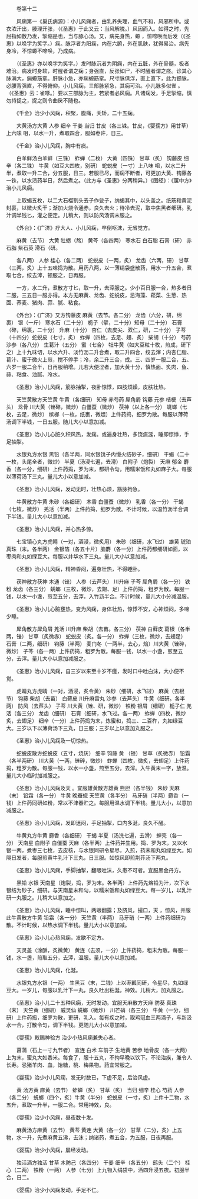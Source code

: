 <!-- { "loadSidebar": true } -->
　　卷第十二

　　风痫第一《巢氏病源》：小儿风痫者，由乳养失理，血气不和，风邪所中。或衣浓汗出，腠理开张，（《圣惠》于此又云：当风解脱。）风因而入。如得之时，先屈指如数乃发，掣缩是也，当与豚心汤。又，病先身热，螈 ，惊啼唤而后发（《圣惠》以唤字为笑字。）痫。脉浮者为阳痫，内在六腑，外在肌肤，犹得易治。病先身冷，不惊螈不啼唤，乃成病。

　　（《圣惠》亦以唤字为笑字。）发时脉沉者为阴痫，内在五脏，外在骨髓，极者难治。病发时身软，时醒者谓之痫；身强直，反张如尸，不时醒者谓之痉。诊其心脉满大，痫螈筋挛。肝脉小急，亦痫螈筋挛。尺寸脉俱浮，直上直下，此为督脉，必腰背强直，不得俯仰。小儿风痫，三部脉紧急，其痫可治。小儿脉多似雀 。（《圣惠》云：雀啄。）要以三部脉为主，若紧者必风痫。凡诸痫发，手足掣缩，慎勿持捉之，捉之则令曲戾不随也。

　　《千金》治少小风痫，积聚，腹痛，夭矫，二十五痫。

　　大黄汤方大黄 人参 细辛 干姜 当归 甘皮（各三铢。甘皮，《婴孺方》用甘草）上六味 咀，以水一升，煮取四合，服如枣许，日三。

　　《千金》治小儿风痫，胸中有痰。

　　白羊鲜汤白羊鲜（三铢） 蚱蝉（二枚） 大黄（四铢） 甘草（炙） 钩藤皮 细辛（各二铢） 牛黄（如豆大四枚，别研） 蛇蜕皮（一寸）上八味 咀，以水二升半，煮取一升二合，分五服，日三。若服已尽，而痫不断者，可更加大黄、钩藤各一铢，以水渍药半日，然后煮之。（此方与《圣惠》分两稍异。）《图经》：《箧中方》治小儿风痫。

　　上取蝎五枚，以二大石榴割头去子作瓮子，纳蝎其中，以头盖之。纸筋和黄泥封裹，以微火炙干；渐加火烧令通赤，良久去火；待冷去泥，取中焦黑者细研。乳汁调半钱匕，灌之便定。儿稍大，则以防风汤调末服之。

　　《外台》：《广济》疗大人、小儿风痫，卒倒呕沫，无省觉方。

　　麻黄（去节） 大黄 牡蛎（熬） 黄芩（各四两） 寒水石 白石脂 石膏（研） 赤石脂 紫石英 滑石（研。

　　各八两） 人参 桂心（各二两） 蛇蜕皮（一两，炙） 龙齿（六两，研） 甘草（三两，炙）上十五味捣为散。用药八两，以一薄绢袋盛散药，用水一升五合，煮取七合，绞去滓，顿服之，日再服。

　　一方，水二升，煮散方寸匕，取一升，去滓服之。少小百日服一合，热多者日二服，三五日一服亦得。本方无麻黄、龙齿、蛇蜕皮，忌海藻、菘菜、生葱、热面、荞麦、猪肉、蒜、腻、粘食。

　　《外台》：《广济》又方钩藤皮 麻黄（去节。各二分） 龙齿（六分，研，绵裹） 银（一斤） 寒水石（二十分） 栀子（擘，二十分）知母（二十分） 石膏（碎，绵裹，二十分） 升麻（十分） 杏仁（去皮尖、双仁，研，二十分） 子芩（十四分）蛇蜕皮（七寸，炙） 蚱蝉（四枚，去足、翅、炙） 柴胡（十分） 芍药 沙参（各八分） 生葛汁（五分） 蜜（七合） 牡牛黄（如大豆粒十枚，煎成，研下之）上十九味切，以水六升、淡竹沥二升合煮，取二升四合，绞去滓；内杏仁脂、葛汁、蜜于微火上煎，搅不停手；冷，余二升三合，成。三、四岁一服二合，五、六岁一服二合半，日再服稍增。儿若大便涩者，加大黄十分，慎热面、炙肉、鱼、蒜、粘食、油腻、冷水。

　　《圣惠》治小儿风痫，筋脉抽掣，夜卧惊悸，四肢烦躁，皮肤壮热。

　　天竺黄散方天竺黄 牛黄（各细研） 知母 赤芍药 犀角屑 钩藤 元参 桔梗（去芦头） 龙骨 川大黄（锉碎，微炒）白僵蚕（微炒） 茯神（以上各一分） 蜣螂（七枚，去足，微炒） 槟榔（一枚，纸裹，微煨）上件药捣，细罗为散。每服以薄荷汤调下半钱，一日五服。随儿大小以意加减。

　　《圣惠》治小儿心脏久积风热，发痫。或遍身壮热，多饶痰涎，睡即惊悸，手足抽掣。

　　水银丸方水银 黑铅（各半两，同水银铫子内慢火结砂子，细研） 干蝎（二十一枚，头尾全者，微炒） 半夏（汤浸七遍，去滑） 白附子（炮裂） 天麻 郁金 麝香（各一分，细研）上件药捣，罗为末，都研令匀，用糯米饭和丸如麻子大。每服以薄荷汤下三丸。量儿大小以意加减。

　　《圣惠》治小儿风痫，发动无时，壮热心烦，筋脉拘急。

　　牛黄散方牛黄 朱砂（各细研） 木香 白僵蚕（微炒） 乳香（各一分） 干蝎（七枚，微炒） 羌活（半两）上件药捣，细罗为散。不计时候，以温竹沥半合调下半钱。量儿大小以意加减。

　　《圣惠》治小儿风痫，并心热多惊。

　　七宝镇心丸方虎睛（一对，酒浸，微炙用） 朱砂（细研，水飞过） 雄黄 琥珀 真珠（末。各半两） 金银箔（各五十片）脑麝（各一分）上件药都细研如面，以枣肉和丸如绿豆大。每服以井华水下三丸。量儿大小以意加减。

　　《圣惠》治小儿风痫，精神昏闷，遍身壮热，不得睡卧。

　　茯神散方茯神 木通（锉） 人参（去芦头） 川升麻 子芩 犀角屑（各一分） 铁粉 龙齿（各三分） 蜣螂（三枚，微炒，去翅、足）上件药捣，粗罗为散。每服一钱，以水一小盏，煎至五分，去滓，入竹沥半合。不计时候，量儿大小分减温服。

　　《圣惠》治小儿心脏壅热，变为风痫，身体壮热，惊悸不安，心神烦闷，多啼少睡。

　　犀角散方犀角屑 羌活 川升麻 柴胡（去苗。各三分） 茯神 白藓皮 葛根（各半两，锉） 甘草（炙微赤） 蛇蜕皮（炙。各一分） 蚱蝉（三枚，微炒，去翅足） 石膏（二两，细研） 钩藤（半两） 麦门冬（一两半，去心，焙）川大黄（锉碎，微炒） 子芩（各一两）上件药捣，粗罗为散。每服一钱，以水一小盏，煎至五分，去滓。量儿大小以意加减服之。

　　《圣惠》治小儿风痫，自三岁以来至十岁不瘥，发时口中吐白沫，大小便不觉。

　　虎睛丸方虎睛（一对，酒浸，炙令黄） 朱砂（细研，水飞过） 麻黄（去根节） 钩藤 柴胡（去苗） 白藓皮 川升麻雷丸 沙参（去芦头） 牛黄（细研。各半两） 防风（去芦头） 子芩 川大黄（锉、研，微炒） 铁粉 银屑（细研） 栀子仁 羌活（各三分） 龙齿（细研） 石膏（细研，水飞过。各一两） 蚱蝉（四枚，微炒炙，去翅足） 细辛（一分）上件药捣为末，炼蜜和，捣三、二百杵，丸如绿豆大。三岁以下以薄荷汤下三丸，日三服；三岁以上以意加丸服之。

　　《圣惠》治小儿风痫及一切惊热。

　　蛇蜕皮散方蛇蜕皮（五寸，烧灰） 细辛 钩藤 黄 （锉） 甘草（炙微赤） 铅霜（各半两研） 川大黄（一两，锉碎，微炒） 蚱蝉（四枚，微炙，去翅足）上件药捣，粗罗为散。每服一钱，以水一小盏，煎至五分，去滓。入牛黄末一字，放温。量儿大小临时加减服之。

　　《圣惠》治小儿风痫及天 。宜服雄黄散方雄黄 熊胆（各半钱） 朱砂 天麻（末） 铅霜（各一分） 牛黄 晚蚕蛾 天竺黄（各半分） 马牙硝（半两）麝香（一钱）上件药同研如粉，常以不津器贮之。每服用温水调下半钱。量儿大小，以意加减服之。

　　《圣惠》治小儿风痫，发即迷闷，手足抽掣，口内多涎，良久不醒。

　　牛黄丸方牛黄 麝香（各细研） 干蝎 半夏（汤洗七遍，去滑） 蝉壳（各一分） 天南星 白附子 白僵蚕 天麻（各半两）上件药并生用。捣、罗为末，又以水银一两，煮枣三七枚，去皮核，与水银同研令星尽，入煎，药末和丸如绿豆大。如隔日发者，每服煎黄牛乳汁下三丸，日三服。如惊风即煎荆芥汤下两丸。

　　《圣惠》治小儿风痫，手脚抽掣，翻眼吐沫，久患不可者。宜服黑金丹方。

　　黑铅 水银 天南星（炮裂，捣，罗为末。各半两）上件药先熔铅为汁，次下水银结为砂子，细研。与天南星末和匀，以糯米饭和丸如绿豆大。每一岁儿，以乳汁研一丸服之。儿稍大以意加之。

　　《圣惠》治小儿风痫，睡中惊叫，两眼翻露；及脐风，撮口，天 ，惊风，并服此牛黄散方牛黄 铅霜（各一分） 天竺黄（半两） 马牙硝（一两）上件药细研为散。不计时候，以热水调下半钱。量儿大小以意加减。

　　《圣惠》治小儿心热风痫，发歇不定方。

　　天灵盖（涂酥，炙微黄） 黄连（去须，一分）上件药捣，粗末为散。每服一钱，水一盏，煎取五分，去滓，温服。量儿大小以意加减。

　　《圣惠》治小儿风痫，化涎。

　　水银丸方水银（一两） 生黑豆（末，二钱）上以枣瓤同研，令星尽，丸如绿豆大。一岁儿，每服以乳汁下一丸，良久吐出粘涎，神效。儿稍大，加丸服之。

　　《圣惠》治小儿二十五种风痫，无时发动。宜服天麻散方天麻 防葵 真珠（末） 天竺黄（细研） 威灵仙 蜣螂（微炒） 川芒硝（各三分） 牛黄（一分，细研）上件药捣，细罗为散，更研，乳入。每有疾之时，取鸡冠血三两滴子，与新汲水一合，打散令匀，调下半钱。更随儿大小以意加减。

　　《婴孺》敕赐神验方 治少小热风痫兼失心者。

　　菖蒲（石上一寸九节者） 宣连 白术 车前子 生地黄 苦参 地骨皮（各一大两）上为末，蜜丸大如黍米。每食了，服十五丸，不拘早晚以饮下。不论治疾，兼令人长寿。忌猪羊肉、血，饴糖，桃、梅果物。药宜常服之。

　　《婴孺》治少小儿风痫，发无时数已，下虚不足，后治风虚。

　　黄 汤方黄 麻黄（去节） 蚱蝉（炙） 甘草（炙） 当归 细辛 桂心 芍药 人参（各二分） 蜣螂（四个，炙）牛黄（半分） 蛇蜕皮（一寸，炙）上件十二物，水五升，煮取一升半，一服二合。常用神效，良。

　　《婴孺》治少小风痫，昼夜数十发。

　　麻黄汤方麻黄（去节） 黄芩 黄连 大黄（各一分） 甘草（二分，炙）上五物，水一升，先煮麻黄五沸，去沫；纳诸药，煮五合，为五服，日夜再服。

　　《婴孺》治少小风痫，屡经发动。

　　独活酒方独活 甘草 木防己（各四分） 干姜 细辛（各五分） 鸱头（二个） 桂心（二两） 铁粉（一两） 人参（七分）上九物入绢袋中，酒四升浸五夜。初服半合，日二。

　　《婴孺》治少小风痫发动，手足不仁。

